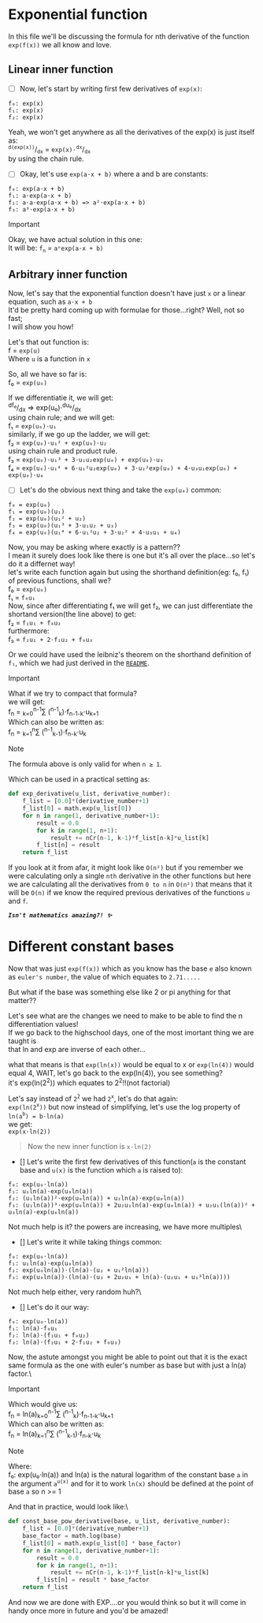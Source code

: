 # Exponential function
In this file we'll be discussing the formula for nth derivative of the function `exp(f(x))` we all know and love.

## Linear inner function
- [ ] Now, let's start by writing first few derivatives of `exp(x)`:
```
f₀: exp(x)
f₁: exp(x)
f₂: exp(x)
```
Yeah, we won't get anywhere as all the derivatives of the exp(x) is just itself as:\
<sup>`d(exp(x))`</sup>/<sub>`dx`</sub> = `exp(x)⋅`<sup>`dx`</sup>/<sub>`dx`</sub>\
by using the chain rule.

- [ ] Okay, let's use `exp(a⋅x + b)` where a and b are constants:
```
f₀: exp(a⋅x + b)
f₁: a⋅exp(a⋅x + b)
f₂: a⋅a⋅exp(a⋅x + b) => a²⋅exp(a⋅x + b)
f₃: a³⋅exp(a⋅x + b)
```
> [!IMPORTANT]
> Okay, we have actual solution in this one:\
It will be: `f`<sub>`n`</sub> = `aⁿexp(a⋅x + b)`

## Arbitrary inner function
Now, let's say that the exponential function doesn't have just `x` or a linear equation, such as `a⋅x + b`\
It'd be pretty hard coming up with formulae for those...right? Well, not so fast;\
I will show you how!

Let's that out function is:\
f = `exp(u)`\
Where `u` is a function in `x`

So, all we have so far is:\
f₀ = `exp(u₀)`

If we differentiatie it, we will get:\
<sup>df₀</sup>/<sub>dx</sub> => exp(u₀)⋅<sup>du₀</sup>/<sub>dx</sub>\
using chain rule; and we will get:\
f₁ = `exp(u₀)⋅u₁`\
similarly, if we go up the ladder, we will get:\
f₂ = `exp(u₀)⋅u₁² + exp(u₀)⋅u₂`\
using chain rule and product rule.\
f₃ = `exp(u₀)⋅u₁³ + 3⋅u₁u₂exp(u₀) + exp(u₀)⋅u₃`\
f₄ = `exp(u₀)⋅u₁⁴ + 6⋅u₁²u₂exp(u₀) + 3⋅u₂²exp(u₀) + 4⋅u₃u₁exp(u₀) + exp(u₀)⋅u₄`

- [ ] Let's do the obvious next thing and take the `exp(u₀)` common:
```
f₀ = exp(u₀)
f₁ = exp(u₀)(u₁)
f₂ = exp(u₀)(u₁² + u₂)
f₃ = exp(u₀)(u₁³ + 3⋅u₁u₂ + u₃)
f₄ = exp(u₀)(u₁⁴ + 6⋅u₁²u₂ + 3⋅u₂² + 4⋅u₃u₁ + u₄)
```
Now, you may be asking where exactly is a pattern??\
I mean it surely does look like there is one but it's all over the place...so let's do it a differnet way!\
let's write each function again but using the shorthand definition(eg: f₀, f₁) of previous functions, shall we?\
f₀ = `exp(u₀)`\
f₁ = `f₀u₁`\
Now, since after differentiating f₁ we will get f₂, we can just differentiate the shortand version(the line above) to get:\
f₂ = `f₁u₁ + f₀u₂`\
furthermore:\
f₃ = `f₂u₁ + 2⋅f₁u₂ + f₀u₃`

Or we could have used the leibniz's theorem on the shorthand definition of `f₁`, which we had just derived in the [`README`](README.md).

> [!IMPORTANT]
> What if we try to compact that formula?\
we will get:\
f<sub>n</sub> = <sub>k=0</sub><sup>n-1</sup>∑ (<sup>n-1</sup><sub>k</sub>)⋅f<sub>n-1-k</sub>⋅u<sub>k+1</sub>\
Which can also be written as:\
f<sub>n</sub> = <sub>k=1</sub><sup>n</sup>∑ (<sup>n-1</sup><sub>k-1</sub>)⋅f<sub>n-k</sub>⋅u<sub>k</sub>

> [!NOTE]
> The formula above is only valid for when `n ≥ 1`.

Which can be used in a practical setting as:
```python
def exp_derivative(u_list, derivative_number):
    f_list = [0.0]*(derivative_number+1)
    f_list[0] = math.exp(u_list[0])
    for n in range(1, derivative_number+1):
        result = 0.0
        for k in range(1, n+1):
            result += nCr(n-1, k-1)*f_list[n-k]*u_list[k]
        f_list[n] = result
    return f_list
```
If you look at it from afar, it might look like `O(n²)` but if you remember we were calculating only a single `nth` derivative in the other functions but here we are calculating all the derivatives from `0 to n` in `O(n²)` that means that it will be `O(n)` if we know the required previous derivatives of the functions `u` and `f`.

_**`Isn't mathematics amazing?! ✨`**_

# Different constant bases
Now that was just `exp(f(x))` which as you know has the base `e` also known as `euler's number`, the value of which equates to `2.71.....`

But what if the base was something else like 2 or pi anything for that matter??

Let's see what are the changes we need to make to be able to find the n differentiation values!\
If we go back to the highschool days, one of the most imortant thing we are taught is\
that ln and exp are inverse of each other...

what that means is that `exp(ln(x))` would be equal to x or `exp(ln(4))` would equal 4, WAIT, let's go back to the exp(ln(4)), you see something?\
it's exp(ln(2<sup>2</sup>)) which equates to 2<sup>2</sup>!!(not factorial)

Let's say instead of `2`<sup>`2`</sup> we had `2`<sup>`x`</sup>, let's do that again:\
`exp(ln(2`<sup>`x`</sup>`))` but now instead of simplifying, let's use the log property of `ln(a`<sup>`b`</sup>`) = b⋅ln(a)`\
we get:\
`exp(x⋅ln(2))`
> Now the new inner function is `x⋅ln(2)`

- [] Let's write the first few derivatives of this function(`a` is the constant base and `u(x)` is the function which `a` is raised to):
```
f₀: exp(u₀⋅ln(a))
f₁: u₁ln(a)⋅exp(u₀ln(a))
f₂: (u₁ln(a))²⋅exp(u₀ln(a)) + u₂ln(a)⋅exp(u₀ln(a))
f₃: (u₁ln(a))³⋅exp(u₀ln(a)) + 2u₂u₁ln(a)⋅exp(u₀ln(a)) + u₂u₁(ln(a))² + u₃ln(a)⋅exp(u₀ln(a))
```

Not much help is it? the powers are increasing, we have more multiples\
- [] Let's write it while taking things common:
```
f₀: exp(u₀⋅ln(a))
f₁: u₁ln(a)⋅exp(u₀ln(a))
f₂: exp(u₀ln(a))⋅(ln(a)⋅(u₂ + u₁²ln(a)))
f₃: exp(u₀ln(a))⋅(ln(a)⋅(u₃ + 2u₂u₁ + ln(a)⋅(u₂u₁ + u₁³ln(a))))
```

Not much help either, very random huh?\
- [] Let's do it our way:
```
f₀: exp(u₀⋅ln(a))
f₁: ln(a)⋅f₀u₁
f₂: ln(a)⋅(f₁u₁ + f₀u₂)
f₃: ln(a)⋅(f₂u₁ + 2⋅f₁u₂ + f₀u₃)
```

Now, the astute amongst you might be able to point out that it is the exact same formula as the one with euler's number as base but with just a ln(a) factor.\

> [!IMPORTANT]
> Which would give us:\
f<sub>n</sub> = ln(a)<sub>k=0</sub><sup>n-1</sup>∑ (<sup>n-1</sup><sub>k</sub>)⋅f<sub>n-1-k</sub>⋅u<sub>k+1</sub>\
Which can also be written as:\
f<sub>n</sub> = ln(a)<sub>k=1</sub><sup>n</sup>∑ (<sup>n-1</sup><sub>k-1</sub>)⋅f<sub>n-k</sub>⋅u<sub>k</sub>

> [!NOTE]
> Where:\
f₀: exp(u₀⋅ln(a))
and ln(a) is the natural logarithm of the constant base `a`
in the argument `a`<sup>`u(x)`</sup>
and for it to work `ln(x)` should be defined at the point of base `a`
so n >= 1

And that in practice, would look like:\
```python
def const_base_pow_derivative(base, u_list, derivative_number):
    f_list = [0.0]*(derivative_number+1)
    base_factor = math.log(base)
    f_list[0] = math.exp(u_list[0] * base_factor)
    for n in range(1, derivative_number+1):
        result = 0.0
        for k in range(1, n+1):
            result += nCr(n-1, k-1)*f_list[n-k]*u_list[k]
        f_list[n] = result * base_factor
    return f_list
```

And now we are done with EXP....or you would think so but it will come in handy once more in future and you'd be amazed!